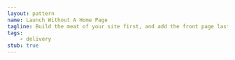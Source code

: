 ```yaml
---
layout: pattern
name: Launch Without A Home Page
tagline: Build the meat of your site first, and add the front page last.
tags:
    - delivery
stub: true
---
```

